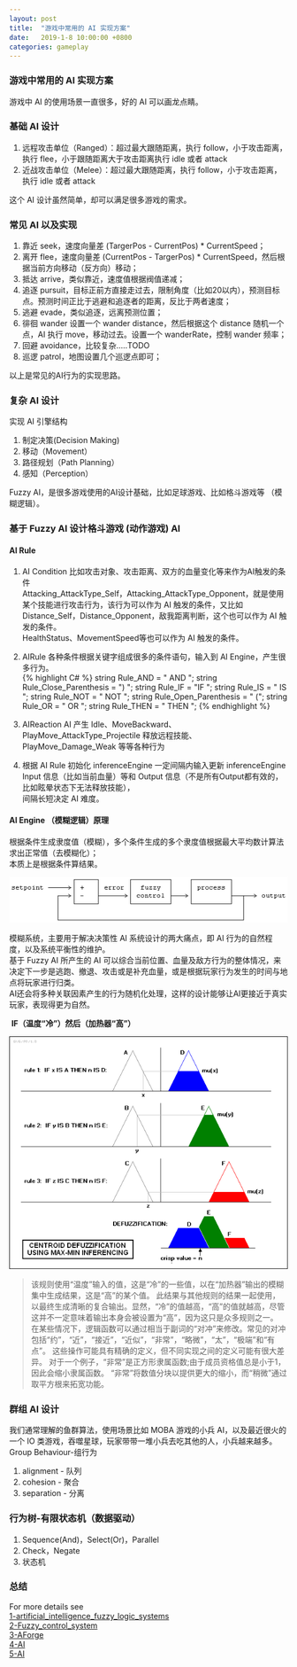 ```yaml
---
layout: post
title:  "游戏中常用的 AI 实现方案"
date:   2019-1-8 10:00:00 +0800
categories: gameplay
---
```

### 游戏中常用的 AI 实现方案
游戏中 AI 的使用场景一直很多，好的 AI 可以画龙点睛。<br>

### 基础 AI 设计
1. 远程攻击单位（Ranged）：超过最大跟随距离，执行 follow，小于攻击距离，执行 flee，小于跟随距离大于攻击距离执行 idle 或者 attack
2. 近战攻击单位（Melee）：超过最大跟随距离，执行 follow，小于攻击距离，执行 idle 或者 attack

这个 AI 设计虽然简单，却可以满足很多游戏的需求。<br>

### 常见 AI 以及实现
1. 靠近 seek，速度向量差 (TargerPos - CurrentPos) * CurrentSpeed；
2. 离开 flee，速度向量差 (CurrentPos - TargerPos) * CurrentSpeed，然后根据当前方向移动（反方向）移动；
3. 抵达 arrive，类似靠近，速度值根据阀值递减；
4. 追逐 pursuit，目标正前方直接走过去，限制角度（比如20以内），预测目标点。预测时间正比于逃避和追逐者的距离，反比于两者速度；
5. 逃避 evade，类似追逐，远离预测位置；
6. 徘徊 wander 设置一个 wander distance，然后根据这个 distance 随机一个点，AI 执行 move，移动过去。设置一个 wanderRate，控制 wander 频率；
7. 回避 avoidance，比较复杂.....TODO
8. 巡逻 patrol，地图设置几个巡逻点即可；

以上是常见的AI行为的实现思路。<br>

### 复杂 AI 设计
实现 AI 引擎结构<br>
1. 制定决策(Decision Making)
2. 移动（Movement）
3. 路径规划（Path Planning）
4. 感知（Perception） 

Fuzzy AI，是很多游戏使用的AI设计基础，比如足球游戏、比如格斗游戏等 （模糊逻辑）。<br>

### 基于 Fuzzy AI 设计格斗游戏 (动作游戏) AI 
#### AI Rule

1. AI Condition
比如攻击对象、攻击距离、双方的血量变化等来作为AI触发的条件<br>
Attacking_AttackType_Self，Attacking_AttackType_Opponent，就是使用某个技能进行攻击行为，该行为可以作为 AI 触发的条件，又比如 Distance_Self，Distance_Opponent，敌我距离判断，这个也可以作为 AI 触发的条件。<br>
HealthStatus、MovementSpeed等也可以作为 AI 触发的条件。<br>

2. AIRule
各种条件根据关键字组成很多的条件语句，输入到 AI Engine，产生很多行为。<br>
{% highlight C# %}
 string Rule_AND = " AND ";
 string Rule_Close_Parenthesis = ") ";
 string Rule_IF = "IF ";
 string Rule_IS = " IS ";
 string Rule_NOT = " NOT ";
 string Rule_Open_Parenthesis = " (";
 string Rule_OR = " OR ";
 string Rule_THEN = " THEN ";
{% endhighlight %}

3. AIReaction
AI 产生 Idle、MoveBackward、PlayMove_AttackType_Projectile 释放远程技能、PlayMove_Damage_Weak 等等各种行为<br>

4. 根据 AI Rule 初始化 inferenceEngine
一定间隔内输入更新 inferenceEngine Input 信息（比如当前血量）等和 Output 信息（不是所有Output都有效的，比如眩晕状态下无法释放技能），<br>
间隔长短决定 AI 难度。<br>

#### AI Engine （模糊逻辑）原理
根据条件生成隶度值（模糊），多个条件生成的多个隶度值根据最大平均数计算法求出正常值（去模糊化）；<br>
本质上是根据条件算结果。<br>

![](/images/game-ai1.png)<br>

模糊系统，主要用于解决决策性 AI 系统设计的两大痛点，即 AI 行为的自然程度，以及系统平衡性的维护。<br>
基于 Fuzzy AI 所产生的 AI 可以综合当前位置、血量及敌方行为的整体情况，来决定下一步是逃跑、撤退、攻击或是补充血量，或是根据玩家行为发生的时间与地点将玩家进行归类。<br>
AI还会将多种关联因素产生的行为随机化处理，这样的设计能够让AI更接近于真实玩家，表现得更为自然。<br>

 **IF（温度“冷”）然后（加热器“高”）**<br>

![](/images/game-ai2.png)<br>

>该规则使用“温度”输入的值，这是“冷”的一些值，以在“加热器”输出的模糊集中生成结果，这是“高”的某个值。
>此结果与其他规则的结果一起使用，以最终生成清晰的复合输出。显然，“冷”的值越高，“高”的值就越高，尽管这并不一定意味着输出本身会被设置为“高”，因为这只是众多规则之一。
>在某些情况下，逻辑函数可以通过相当于副词的“对冲”来修改。常见的对冲包括“约”，“近”，“接近”，“近似”，“非常”，“略微”，“太”，“极端”和“有点”。
>这些操作可能具有精确的定义，但不同实现之间的定义可能有很大差异。
>对于一个例子，“非常”是正方形隶属函数;由于成员资格值总是小于1，因此会缩小隶属函数。 “非常”将数值分块以提供更大的缩小，而“稍微”通过取平方根来拓宽功能。

### 群组 AI 设计
我们通常理解的鱼群算法，使用场景比如 MOBA 游戏的小兵 AI，以及最近很火的一个 IO 类游戏，吞噬星球，玩家带带一堆小兵去吃其他的人，小兵越来越多。<br>
Group Behaviour-组行为
1. alignment - 队列 
2. cohesion - 聚合
3. separation - 分离

### 行为树-有限状态机（数据驱动）

1. Sequence(And)，Select(Or)，Parallel
2. Check，Negate
3. 状态机

### 总结

For more details see <br>
[1-artificial_intelligence_fuzzy_logic_systems](http://www.tutorialspoint.com/artificial_intelligence/artificial_intelligence_fuzzy_logic_systems.htm)<br>
[2-Fuzzy_control_system](https://en.wikipedia.org/wiki/Fuzzy_control_system)<br>
[3-AForge](http://www.cnblogs.com/htynkn/archive/2012/02/03/AForge_1.html)<br>
[4-AI](http://gad.qq.com/program/translateview/7163282)<br>
[5-AI](http://gad.qq.com/program/translateview/7158132)<br>